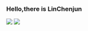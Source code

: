 ### Hello,there is LinChenjun
![](https://github-readme-stats.vercel.app/api?username=LinChenjun2008)
![](https://github-readme-stats.vercel.app/api/top-langs/?username=LinChenjun2008&layout=compact&hide_border=true&hide_title=true)
